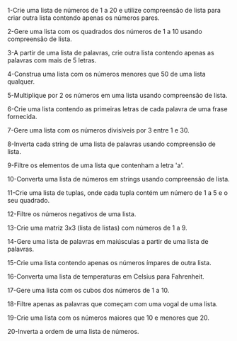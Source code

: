 1-Crie uma lista de números de 1 a 20 e utilize compreensão de lista para criar outra lista contendo apenas os números pares.

2-Gere uma lista com os quadrados dos números de 1 a 10 usando compreensão de lista.

3-A partir de uma lista de palavras, crie outra lista contendo apenas as palavras com mais de 5 letras.

4-Construa uma lista com os números menores que 50 de uma lista qualquer.

5-Multiplique por 2 os números em uma lista usando compreensão de lista.

6-Crie uma lista contendo as primeiras letras de cada palavra de uma frase fornecida.

7-Gere uma lista com os números divisíveis por 3 entre 1 e 30.

8-Inverta cada string de uma lista de palavras usando compreensão de lista.

9-Filtre os elementos de uma lista que contenham a letra 'a'.

10-Converta uma lista de números em strings usando compreensão de lista.

11-Crie uma lista de tuplas, onde cada tupla contém um número de 1 a 5 e o seu quadrado.

12-Filtre os números negativos de uma lista.

13-Crie uma matriz 3x3 (lista de listas) com números de 1 a 9.

14-Gere uma lista de palavras em maiúsculas a partir de uma lista de palavras.

15-Crie uma lista contendo apenas os números ímpares de outra lista.

16-Converta uma lista de temperaturas em Celsius para Fahrenheit.

17-Gere uma lista com os cubos dos números de 1 a 10.

18-Filtre apenas as palavras que começam com uma vogal de uma lista.

19-Crie uma lista com os números maiores que 10 e menores que 20.

20-Inverta a ordem de uma lista de números.